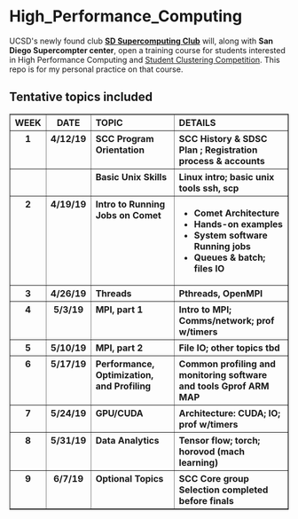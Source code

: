 # High_Performance_Computing
UCSD's newly found club [**SD Supercomputing Club**](https://hpc-students.sdsc.edu/supercomputing_club.html) will, along with **San Diego Supercompter center**, open a training course for students interested in High Performance Computing and [Student Clustering Competition](http://www.studentclustercompetition.us/2019/overview.html). This repo is for my personal practice on that course.
## Tentative topics included
<table style="width 98%" border="1" align="center">
   <tbody><tr align="left">
      <th align="center" valign="top">WEEK</th>
      <th align="center" valign="top">DATE</th>
      <th align="left" valign="top">TOPIC</th>
      <th align="left" valign="top">DETAILS</th>
   </tr>
  <tr>
      <th align="center" valign="top">1</th>
      <th align="center" valign="top">4/12/19</th>
      <th align="left" valign="top">SCC Program Orientation</th>
      <th align="left" valign="top">SCC History &amp; SDSC Plan ; Registration process &amp; accounts </th>
  </tr>
     <tr>
      <th align="center" valign="top"> </th>
      <th align="center" valign="top"> </th> 
      <th align="left" valign="top">Basic Unix Skills</th>
      <th align="left" valign="top">Linux intro; basic unix tools ssh, scp</th>
  </tr>  
   <tr>
      <th align="center" valign="top">2</th>
      <th align="center" valign="top">4/19/19</th> 
      <th align="left" valign="top">Intro to Running Jobs on Comet</th>
      <th align="left" valign="top"><ul>
         <li>Comet Architecture</li>
         <li>Hands-on examples</li>
         <li>System software Running jobs</li>
         <li>Queues &amp; batch; files IO</li>
         </ul>
      </th>
  </tr>  
   <tr>
      <th align="center" valign="top">3</th>
      <th align="center" valign="top">4/26/19</th> 
      <th align="left" valign="top">Threads</th>
      <th align="left" valign="top">Pthreads, OpenMPI</th>
  </tr>  
   <tr>
      <th align="center" valign="top">4</th>
      <th align="center" valign="top">5/3/19</th> 
      <th align="left" valign="top">MPI, part 1</th>
      <th align="left" valign="top">Intro to MPI; Comms/network; prof w/timers</th>
  </tr>  
    <tr>
      <th align="center" valign="top">5</th>
      <th align="center" valign="top">5/10/19</th> 
      <th align="left" valign="top">MPI, part 2</th>
      <th align="left" valign="top">File IO; other topics tbd</th>
  </tr> 
     <tr>
      <th align="center" valign="top">6</th>
      <th align="center" valign="top">5/17/19</th> 
      <th align="left" valign="top">Performance, Optimization, and Profiling</th>
      <th align="left" valign="top">Common profiling and monitoring software and tools Gprof ARM MAP</th>
  </tr>  
   <tr>
      <th align="center" valign="top">7</th>
      <th align="center" valign="top">5/24/19</th> 
      <th align="left" valign="top">GPU/CUDA</th>
      <th align="left" valign="top">Architecture: CUDA; IO; prof w/timers</th>
  </tr>  
   <tr>
       <th align="center" valign="top">8</th>
      <th align="center" valign="top">5/31/19</th> 
      <th align="left" valign="top">Data Analytics</th>
      <th align="left" valign="top">Tensor flow; torch; horovod (mach learning)</th>
  </tr> 
   <tr>
      <th align="center" valign="top">9</th>
      <th align="center" valign="top">6/7/19</th> 
      <th align="left" valign="top">Optional Topics</th>
      <th align="left" valign="top">SCC Core group Selection completed before finals</th>
  </tr>  
  </tbody></table>
